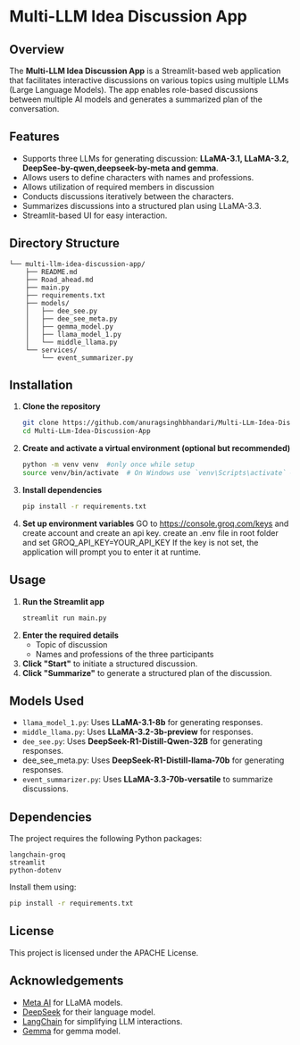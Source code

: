 # Multi-LLM Idea Discussion App

## Overview
The **Multi-LLM Idea Discussion App** is a Streamlit-based web application that facilitates interactive discussions on various topics using multiple LLMs (Large Language Models). The app enables role-based discussions between multiple AI models and generates a summarized plan of the conversation.

## Features
- Supports three LLMs for generating discussion: **LLaMA-3.1, LLaMA-3.2, DeepSee-by-qwen,deepseek-by-meta and gemma**.
- Allows users to define characters with names and professions.
- Allows utilization of required members in discussion
- Conducts discussions iteratively between the characters.
- Summarizes discussions into a structured plan using LLaMA-3.3.
- Streamlit-based UI for easy interaction.

## Directory Structure
```
└── multi-llm-idea-discussion-app/
    ├── README.md
    ├── Road_ahead.md
    ├── main.py
    ├── requirements.txt
    ├── models/
    │   ├── dee_see.py
    │   ├── dee_see_meta.py
    │   ├── gemma_model.py
    │   ├── llama_model_1.py
    │   └── middle_llama.py
    └── services/
        └── event_summarizer.py

```

## Installation
1. **Clone the repository**
   ```sh
   git clone https://github.com/anuragsinghbhandari/Multi-LLm-Idea-Discussion-App.git
   cd Multi-LLm-Idea-Discussion-App
   ```
2. **Create and activate a virtual environment (optional but recommended)**
   ```sh
   python -m venv venv  #only once while setup
   source venv/bin/activate  # On Windows use `venv\Scripts\activate` #everytime you open the directory
   ```
3. **Install dependencies**
   ```sh
   pip install -r requirements.txt
   ```
4. **Set up environment variables**
   GO to https://console.groq.com/keys and create account and create an api key.
   create an .env file in root folder and set GROQ_API_KEY=YOUR_API_KEY
   If the key is not set, the application will prompt you to enter it at runtime.

## Usage
1. **Run the Streamlit app**
   ```sh
   streamlit run main.py
   ```
2. **Enter the required details**
   - Topic of discussion
   - Names and professions of the three participants
3. **Click "Start"** to initiate a structured discussion.
4. **Click "Summarize"** to generate a structured plan of the discussion.

## Models Used
- `llama_model_1.py`: Uses **LLaMA-3.1-8b** for generating responses.
- `middle_llama.py`: Uses **LLaMA-3.2-3b-preview** for responses.
- `dee_see.py`: Uses **DeepSeek-R1-Distill-Qwen-32B** for generating responses.
-  dee_see_meta.py: Uses **DeepSeek-R1-Distill-llama-70b** for generating responses.
- `event_summarizer.py`: Uses **LLaMA-3.3-70b-versatile** to summarize discussions.

## Dependencies
The project requires the following Python packages:
```
langchain-groq
streamlit
python-dotenv
```
Install them using:
```sh
pip install -r requirements.txt
```

## License
This project is licensed under the APACHE License.

## Acknowledgements
- [Meta AI](https://ai.facebook.com/research/) for LLaMA models.
- [DeepSeek](https://www.deepseek.com/) for their language model.
- [LangChain](https://www.langchain.com/) for simplifying LLM interactions.
- [Gemma](https://www.ai.google.dev/) for gemma model.
